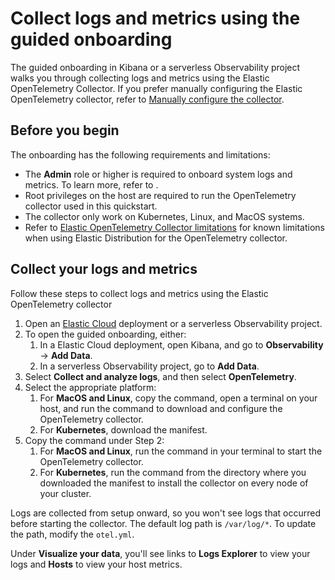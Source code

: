 # Collect logs and metrics using the guided onboarding
The guided onboarding in Kibana or a serverless Observability project walks you through collecting logs and metrics using the Elastic OpenTelemetry Collector.
If you prefer manually configuring the Elastic OpenTelemetry collector, refer to [Manually configure the collector](docs/manual-configuration.md).

## Before you begin
The onboarding has the following requirements and limitations:

- The **Admin** role or higher is required to onboard system logs and metrics. To learn more, refer to <DocLink slug="/serverless/general/assign-user-roles" />.
- Root privileges on the host are required to run the OpenTelemetry collector used in this quickstart.
- The collector only work on Kubernetes, Linux, and MacOS systems.
- Refer to [Elastic OpenTelemetry Collector limitations](collector-limitations.md) for known limitations when using Elastic Distribution for the OpenTelemetry collector.

## Collect your logs and metrics

Follow these steps to collect logs and metrics using the Elastic OpenTelemetry collector

1. Open an [Elastic Cloud](cloud.elastic.co) deployment or a serverless Observability project.
1. To open the guided onboarding, either:
   1. In a Elastic Cloud deployment, open Kibana, and go to **Observability** → **Add Data**.
   1. In a serverless Observability project, go to **Add Data**.
1. Select **Collect and analyze logs**, and then select **OpenTelemetry**.
1. Select the appropriate platform:
   1. For **MacOS and Linux**, copy the command, open a terminal on your host, and run the command to download and configure the OpenTelemetry collector.
   1. For **Kubernetes**, download the manifest.
1. Copy the command under Step 2:
   1. For **MacOS and Linux**, run the command in your terminal to start the OpenTelemetry collector.
   1. For **Kubernetes**, run the command from the directory where you downloaded the manifest to install the collector on every node of your cluster.

Logs are collected from setup onward, so you won't see logs that occurred before starting the collector.
The default log path is `/var/log/*`. To update the path, modify the `otel.yml`.

Under **Visualize your data**, you'll see links to **Logs Explorer** to view your logs and **Hosts** to view your host metrics.